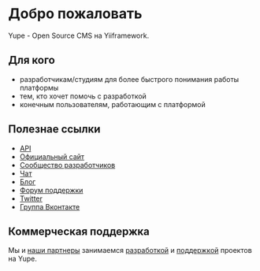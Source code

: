 # Добро пожаловать
Yupe - Open Source CMS на Yiiframework.
## Для кого 
 * разработчикам/студиям для более быстрого понимания работы платформы
 * тем, кто хочет помочь с разработкой
 * конечным пользователям, работающим с платформой

## Полезнае ссылки
* [API](http://api.yupe.ru/)
* [Официальный сайт](http://yupe-project.ru)
* [Сообщество разработчиков](http://yupe.ru)
* [Чат](http://gitter.im/yupe/yupe)
* [Блог](http://yupe.ru/blogs/yupe-mini-cms-yii)
* [Форум поддержки](http://yupe.ru/talk)
* [Twitter](https://twitter.com/#!/YupeCms)
* [Группа Вконтакте](https://vk.com/yupecms)

## Коммерческая поддержка
Мы и [наши партнеры](http://yupe-project.ru/partners) занимаемся [разработкой](http://yupe-project.ru/service/development) и [поддержкой](http://yupe-project.ru/service/support) проектов на Yupe.